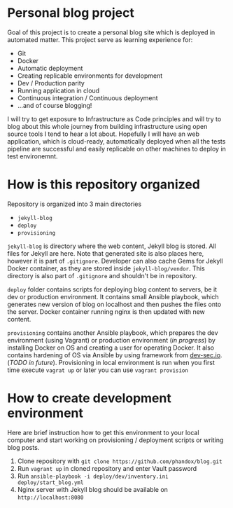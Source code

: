 # Personal blog project

Goal of this project is to create a personal blog site which is deployed in automated matter.
This project serve as learning experience for:
* Git
* Docker
* Automatic deployment
* Creating replicable environments for development
* Dev / Production parity
* Running application in cloud
* Continuous integration / Continuous deployment
* ...and of course blogging!

I will try to get exposure to Infrastructure as Code principles and will try to blog about this whole journey from building infrastructure using open source tools I tend to hear a lot about. Hopefully I will have an web application, which is cloud-ready, automatically deployed when all the tests pipeline are successful and easily replicable on other machines to deploy in test environemnt.

# How is this repository organized

Repository is organized into 3 main directories

* `jekyll-blog`
* `deploy`
* `provisioning`

`jekyll-blog` is directory where the web content, Jekyll blog is stored. All files for Jekyll are here. Note that generated site is also places here, however it is part of `.gitignore`. Developer can also cache Gems for Jekyll Docker container, as they are stored inside `jekyll-blog/vendor`. This directory is also part of `.gitignore` and shouldn't be in repository. 

`deploy` folder contains scripts for deploying blog content to servers, be it dev or production environment. It contains small Ansible playbook, which generates new version of blog on localhost and then pushes the files onto the server. Docker container running nginx is then updated with new content.

`provisioning` contains another Ansible playbook, which prepares the dev environment (using Vagrant) or production environment (*in progress*) by installing Docker on OS and creating a user for operating Docker. It also contains hardening of OS via Ansible by using framework from [dev-sec.io](https://dev-sec.io/). (*TODO in future*). Provisioning in local environment is run when you first time execute `vagrat up` or later you can use `vagrant provision`


# How to create development environment

Here are brief instruction how to get this environment to your local computer and start working on provisioning / deployment scripts or writing blog posts.
1. Clone repository with `git clone https://github.com/phandox/blog.git`
2. Run `vagrant up` in cloned repository and enter Vault password
3. Run `ansible-playbook -i deploy/dev/inventory.ini deploy/start_blog.yml`
4. Nginx server with Jekyll blog should be available on `http://localhost:8080`